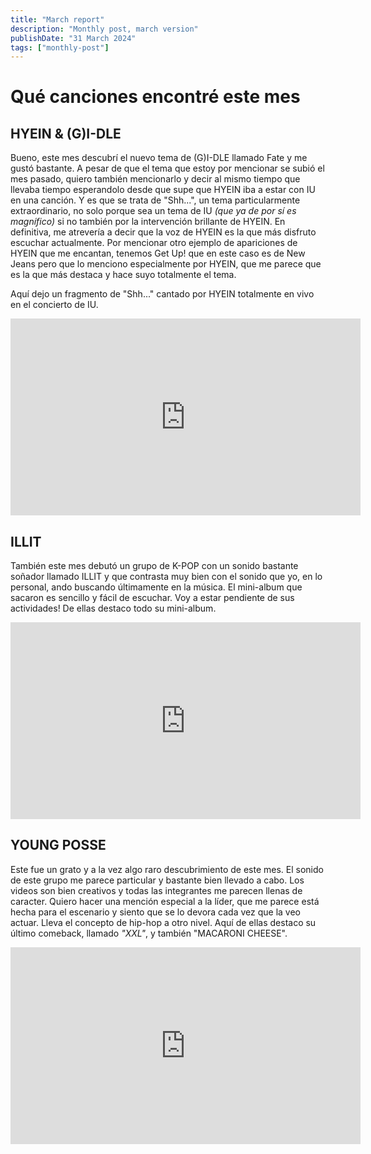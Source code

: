 ```yaml
---
title: "March report"
description: "Monthly post, march version"
publishDate: "31 March 2024"
tags: ["monthly-post"]
---
```


# Qué canciones encontré este mes
## HYEIN & (G)I-DLE
Bueno, este mes descubrí el nuevo tema de (G)I-DLE llamado Fate y me gustó bastante.
A pesar de que el tema que estoy por mencionar se subió el mes pasado, quiero también mencionarlo y decir al mismo tiempo
que llevaba tiempo esperandolo desde que supe que HYEIN iba a estar con IU en una canción. Y es que se trata de "Shh...",
un tema particularmente extraordinario, no solo porque sea un tema de IU _(que ya de por sí es magnífico)_ si no también
por la intervención brillante de HYEIN. En definitiva, me atrevería a decir que la voz de HYEIN es la que más disfruto escuchar
actualmente. Por mencionar otro ejemplo de apariciones de HYEIN que me encantan, tenemos Get Up! que en este caso es de New Jeans pero que lo menciono especialmente por HYEIN, que me parece
que es la que más destaca y hace suyo totalmente el tema.

Aquí dejo un fragmento de "Shh..." cantado por HYEIN totalmente en vivo en el concierto de IU.

<iframe width="560" height="315" src="https://www.youtube.com/embed/8ZV21LApGK4?si=Q8l62__lLNJ3yrSe" title="YouTube video player" frameborder="0" allow="accelerometer; autoplay; clipboard-write; encrypted-media; gyroscope; picture-in-picture; web-share" referrerpolicy="strict-origin-when-cross-origin" allowfullscreen></iframe>

## ILLIT
También este mes debutó un grupo de K-POP con un sonido bastante soñador llamado ILLIT y que contrasta muy bien con el sonido que yo, en lo personal, ando
buscando últimamente en la música. El mini-album que sacaron es sencillo y fácil de escuchar. Voy a estar pendiente de sus actividades!
De ellas destaco todo su mini-album.

<iframe width="560" height="315" src="https://www.youtube.com/embed/hyEkyIDs0_8?si=mV3nsiQTLzmPuibN" title="YouTube video player" frameborder="0" allow="accelerometer; autoplay; clipboard-write; encrypted-media; gyroscope; picture-in-picture; web-share" referrerpolicy="strict-origin-when-cross-origin" allowfullscreen></iframe>

## YOUNG POSSE
Este fue un grato y a la vez algo raro descubrimiento de este mes. El sonido de este grupo me parece particular y bastante bien llevado
a cabo. Los videos son bien creativos y todas las integrantes me parecen llenas de caracter. Quiero hacer una mención especial a la líder,
que me parece está hecha para el escenario y siento que se lo devora cada vez que la veo actuar. Lleva el concepto de hip-hop a otro nivel.
Aquí de ellas destaco su último comeback, llamado *"XXL"*, y también "MACARONI CHEESE".

<iframe width="560" height="315" src="https://www.youtube.com/embed/MbclRNm_ANY?si=ny4IMrRSa1R_kvBL" title="YouTube video player" frameborder="0" allow="accelerometer; autoplay; clipboard-write; encrypted-media; gyroscope; picture-in-picture; web-share" referrerpolicy="strict-origin-when-cross-origin" allowfullscreen></iframe>

